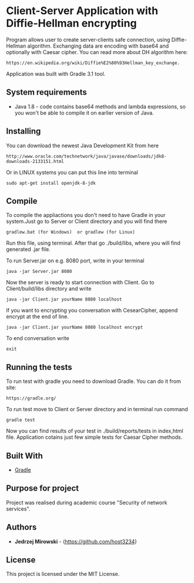 # Client-Server Application with Diffie-Hellman encrypting

Program allows user to create server-clients safe connection, using Diffie-Hellman algorithm. Exchanging data are encoding with base64 and optionally with Caesar cipher. 
You can read more about DH algorithm here:

`````
https://en.wikipedia.org/wiki/Diffie%E2%80%93Hellman_key_exchange.
`````
Application was built with Gradle 3.1 tool.

## System requirements

- Java 1.8 -  code contains base64 methods and lambda expressions, so you won't be able to compile it on earlier version of Java.

## Installing

You can download the newest Java Development Kit from here

```
http://www.oracle.com/technetwork/java/javase/downloads/jdk8-downloads-2133151.html
```

Or in LINUX systems you can put this line into terminal
```
sudo apt-get install openjdk-8-jdk
```

## Compile
To compile the appliactions you don't need to have Gradle in your system.Just go to Server or Client directory and you will find there
```
gradlew.bat (for Windows)  or gradlew (for Linux)
```
Run this file, using terminal. After that go ./build/libs, where you will find generated .jar file.

To run Server.jar on  e.g. 8080 port,  write in your terminal
```
java -jar Server.jar 8080
```

Now the server is ready to start connection with Client. Go to Client/build/libs directory and write
```
java -jar Client.jar yourName 8080 localhost
```
If you want to encrypting you conversation with CesearCipher, append encrypt at the end of line.
```
java -jar Client.jar yourName 8080 localhost encrypt
```

To end conversation write
```
exit
```
## Running the tests

To run test with gradle you need to download Gradle. You can do it from site:
```
https://gradle.org/
```

To run test move to Client or Server directory and in terminal run command 
```
gradle test
```

Now you can find results of your test in ./build/reports/tests in index,html file.
Application cotains just few simple tests for Caesar Cipher methods.

## Built With

* [Gradle](https://gradle.org/) 


## Purpose for project

Project was realised during academic course "Security of network services". 

## Authors

* **Jedrzej Mirowski** - (https://github.com/host3234)

## License

This project is licensed under the MIT License.